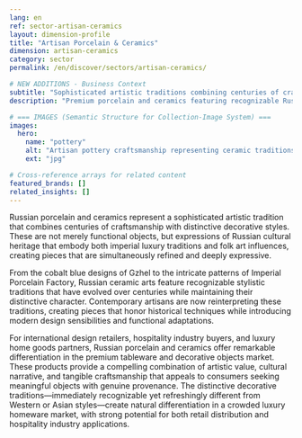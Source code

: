 ```yaml
---
lang: en
ref: sector-artisan-ceramics
layout: dimension-profile
title: "Artisan Porcelain & Ceramics"
dimension: artisan-ceramics
category: sector
permalink: /en/discover/sectors/artisan-ceramics/

# NEW ADDITIONS - Business Context
subtitle: "Sophisticated artistic traditions combining centuries of craftsmanship with distinctive decorative styles and cultural heritage"
description: "Premium porcelain and ceramics featuring recognizable Russian styles, from Gzhel cobalt designs to imperial luxury traditions."

# === IMAGES (Semantic Structure for Collection-Image System) ===
images:
  hero:
    name: "pottery"
    alt: "Artisan pottery craftsmanship representing ceramic traditions and handmade quality"
    ext: "jpg"

# Cross-reference arrays for related content
featured_brands: []
related_insights: []
---
```


Russian porcelain and ceramics represent a sophisticated artistic tradition that combines centuries of craftsmanship with distinctive decorative styles. These are not merely functional objects, but expressions of Russian cultural heritage that embody both imperial luxury traditions and folk art influences, creating pieces that are simultaneously refined and deeply expressive.

From the cobalt blue designs of Gzhel to the intricate patterns of Imperial Porcelain Factory, Russian ceramic arts feature recognizable stylistic traditions that have evolved over centuries while maintaining their distinctive character. Contemporary artisans are now reinterpreting these traditions, creating pieces that honor historical techniques while introducing modern design sensibilities and functional adaptations.

For international design retailers, hospitality industry buyers, and luxury home goods partners, Russian porcelain and ceramics offer remarkable differentiation in the premium tableware and decorative objects market. These products provide a compelling combination of artistic value, cultural narrative, and tangible craftsmanship that appeals to consumers seeking meaningful objects with genuine provenance. The distinctive decorative traditions—immediately recognizable yet refreshingly different from Western or Asian styles—create natural differentiation in a crowded luxury homeware market, with strong potential for both retail distribution and hospitality industry applications.
